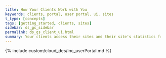 ```yaml
---
title: How Your Clients Work with You
keywords: clients, portal, user portal, ui, sites
t_type: [concepts]
tags: [getting_started, clients, sites]
sidebar: ds_gs_sidebar
permalink: ds_gs_client_ui.html
summary: Your clients access their sites and their site's statistics from the Weebly User Portal
---
```

{% include custom/cloud_des/inc_userPortal.md %}